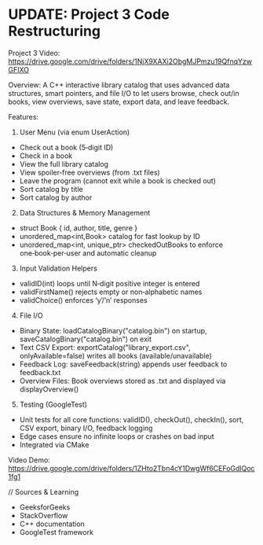 # UPDATE: Project 3 Code Restructuring

Project 3 Video: https://drive.google.com/drive/folders/1NjX9XAXi2ObgMJPmzu19QfnqYzwGFIXO


Overview: A C++ interactive library catalog that uses advanced data structures, 
smart pointers, and file I/O to let users browse, check out/in books, view overviews, save state, 
export data, and leave feedback.


Features:

1. User Menu (via enum UserAction)
- Check out a book (5‑digit ID)
- Check in a book
- View the full library catalog
- View spoiler‑free overviews (from .txt files)
- Leave the program (cannot exit while a book is checked out)
- Sort catalog by title
- Sort catalog by author

2. Data Structures & Memory Management
- struct Book { id, author, title, genre }
- unordered_map<int,Book> catalog for fast lookup by ID
- unordered_map<int, unique_ptr<Book>> checkedOutBooks to enforce one‑book‑per‑user and automatic cleanup

3. Input Validation Helpers
- validID(int) loops until N‑digit positive integer is entered
- validFirstName() rejects empty or non‑alphabetic names
- validChoice() enforces ‘y’/’n’ responses

4. File I/O
- Binary State: loadCatalogBinary("catalog.bin") on startup, saveCatalogBinary("catalog.bin") on exit
- Text CSV Export: exportCatalog("library_export.csv", onlyAvailable=false) writes all books (available/unavailable)
- Feedback Log: saveFeedback(string) appends user feedback to feedback.txt
- Overview Files: Book overviews stored as <ID>.txt and displayed via displayOverview()

5. Testing (GoogleTest)
- Unit tests for all core functions: validID(), checkOut(), checkIn(), sort, CSV export, binary I/O, feedback logging
- Edge cases ensure no infinite loops or crashes on bad input
- Integrated via CMake


Video Demo:
https://drive.google.com/drive/folders/1ZHto2Tbn4cY1DwgWf6CEFoGdlQoc1fg1


// Sources & Learning
- GeeksforGeeks
- StackOverflow
- C++ documentation
- GoogleTest framework